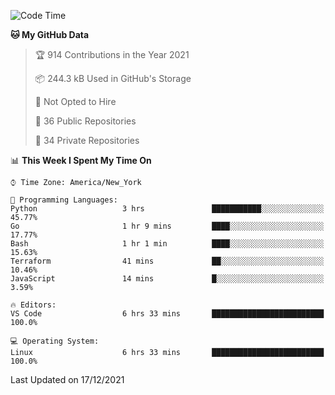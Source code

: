 <!--START_SECTION:waka-->
![Code Time](http://img.shields.io/badge/Code%20Time-41%20hrs%2022%20mins-blue)

**🐱 My GitHub Data** 

> 🏆 914 Contributions in the Year 2021
 > 
> 📦 244.3 kB Used in GitHub's Storage 
 > 
> 🚫 Not Opted to Hire
 > 
> 📜 36 Public Repositories 
 > 
> 🔑 34 Private Repositories  
 > 
📊 **This Week I Spent My Time On** 

```text
⌚︎ Time Zone: America/New_York

💬 Programming Languages: 
Python                   3 hrs               ███████████░░░░░░░░░░░░░░   45.77% 
Go                       1 hr 9 mins         ████░░░░░░░░░░░░░░░░░░░░░   17.77% 
Bash                     1 hr 1 min          ████░░░░░░░░░░░░░░░░░░░░░   15.63% 
Terraform                41 mins             ██░░░░░░░░░░░░░░░░░░░░░░░   10.46% 
JavaScript               14 mins             █░░░░░░░░░░░░░░░░░░░░░░░░   3.59%

🔥 Editors: 
VS Code                  6 hrs 33 mins       █████████████████████████   100.0%

💻 Operating System: 
Linux                    6 hrs 33 mins       █████████████████████████   100.0%

```


 Last Updated on 17/12/2021
<!--END_SECTION:waka-->